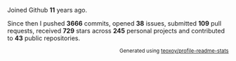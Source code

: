 Joined Github **11** years ago.

Since then I pushed **3666** commits, opened **38** issues, submitted **109** pull requests, received **729** stars across **245** personal projects and contributed to **43** public repositories.

<p align="right"><sub>Generated using <a href="https://github.com/marketplace/actions/profile-readme-stats">teoxoy/profile-readme-stats</a></sub></p>
